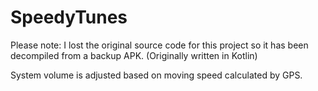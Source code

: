 # SpeedyTunes
 
Please note: I lost the original source code for this project so it has been decompiled from a backup APK. (Originally written in Kotlin)

System volume is adjusted based on moving speed calculated by GPS.

